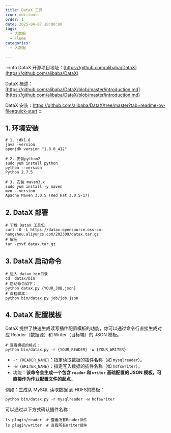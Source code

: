 ```yaml
---
title: DataX 工具
icon: mdi:tools
order: 1
date: 2025-04-07 10:00:00
tags:
  - 大数据
  - Flume
categories:
  - 大数据

---
```


:::info
DataX 开源项目地址：[https://github.com/alibaba/DataX](https://github.com/alibaba/DataX)

DataX 概述：[https://github.com/alibaba/DataX/blob/master/introduction.md](https://github.com/alibaba/DataX/blob/master/introduction.md)

DataX 安装：https://github.com/alibaba/DataX/tree/master?tab=readme-ov-file#quick-start
:::

## 1. 环境安装

```shell
# 1. jdk1.8
java -version
openjdk version "1.8.0_412"

# 2. 安装python2
sudo yum install python 
python --version
Python 2.7.5

# 3. 安装 maven3.x
sudo yum install -y maven
mvn --version
Apache Maven 3.0.5 (Red Hat 3.0.5-17)
```

## 2. DataX 部署

```shell
# 下载 DataX 工具包
curl -O -L https://datax-opensource.oss-cn-hangzhou.aliyuncs.com/202309/datax.tar.gz
# 解压
tar -zxvf datax.tar.gz
```

## 3. DataX 启动命令

```shell
# 进入 datax bin目录
cd  datax/bin
# 启动命令如下：
python datax.py {YOUR_JOB.json}
# 自检脚本：
python bin/datax.py job/job.json
```

## 4. DataX 配置模板

DataX 提供了快速生成读写插件配置模板的功能，你可以通过命令行直接生成对应 Reader（数据源）和 Writer（目标端）的 JSON 模板。

```shell
# 查看模板的格式：
python bin/datax.py -r {YOUR_READER} -w {YOUR_WRITER}
```

- `-r {READER_NAME}`：指定读取数据的插件名称（如 `mysqlreader`）。
- `-w {WRITER_NAME}`：指定写入数据的插件名称（如 `hdfswriter`）。
- 功能：**该命令会生成一个包含 `reader` 和 `writer` 基础配置的 JSON 模板，可直接作为作业配置文件的起点**。

例如：生成从 MySQL 读取数据 到 HDFS的模板：

```shell
python bin/datax.py -r mysqlreader -w hdfswriter
```

可以通过以下方式确认插件名称：

```shell
ls plugin/reader  # 查看所有Reader插件
ls plugin/writer  # 查看所有Writer插件
```










